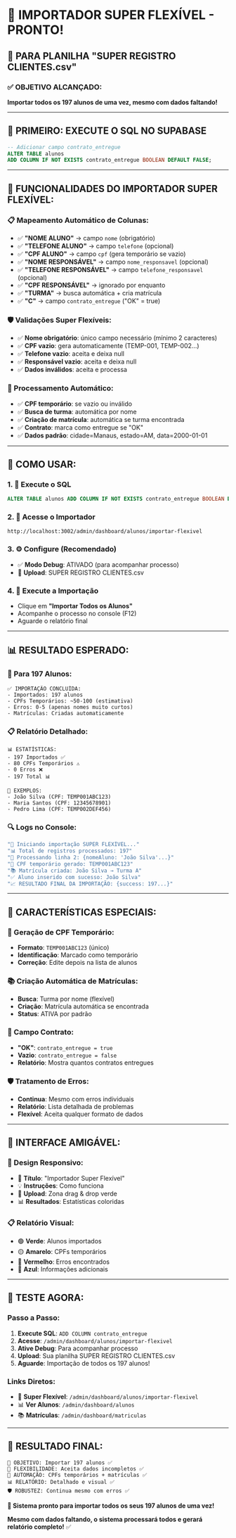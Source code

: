 # 🚀 IMPORTADOR SUPER FLEXÍVEL - PRONTO!

## 🎯 **PARA PLANILHA "SUPER REGISTRO CLIENTES.csv"**

### ✅ **OBJETIVO ALCANÇADO:**
**Importar todos os 197 alunos de uma vez, mesmo com dados faltando!**

---

## 🔧 **PRIMEIRO: EXECUTE O SQL NO SUPABASE**

```sql
-- Adicionar campo contrato_entregue
ALTER TABLE alunos
ADD COLUMN IF NOT EXISTS contrato_entregue BOOLEAN DEFAULT FALSE;
```

---

## 🚀 **FUNCIONALIDADES DO IMPORTADOR SUPER FLEXÍVEL:**

### **📋 Mapeamento Automático de Colunas:**
- ✅ **"NOME ALUNO"** → campo `nome` (obrigatório)
- ✅ **"TELEFONE ALUNO"** → campo `telefone` (opcional)
- ✅ **"CPF ALUNO"** → campo `cpf` (gera temporário se vazio)
- ✅ **"NOME RESPONSÁVEL"** → campo `nome_responsavel` (opcional)
- ✅ **"TELEFONE RESPONSÁVEL"** → campo `telefone_responsavel` (opcional)
- ✅ **"CPF RESPONSÁVEL"** → ignorado por enquanto
- ✅ **"TURMA"** → busca automática + cria matrícula
- ✅ **"C"** → campo `contrato_entregue` ("OK" = true)

### **🛡️ Validações Super Flexíveis:**
- ✅ **Nome obrigatório**: único campo necessário (mínimo 2 caracteres)
- ✅ **CPF vazio**: gera automaticamente (TEMP-001, TEMP-002...)
- ✅ **Telefone vazio**: aceita e deixa null
- ✅ **Responsável vazio**: aceita e deixa null
- ✅ **Dados inválidos**: aceita e processa

### **🔄 Processamento Automático:**
- ✅ **CPF temporário**: se vazio ou inválido
- ✅ **Busca de turma**: automática por nome
- ✅ **Criação de matrícula**: automática se turma encontrada
- ✅ **Contrato**: marca como entregue se "OK"
- ✅ **Dados padrão**: cidade=Manaus, estado=AM, data=2000-01-01

---

## 🧪 **COMO USAR:**

### **1. 📄 Execute o SQL**
```sql
ALTER TABLE alunos ADD COLUMN IF NOT EXISTS contrato_entregue BOOLEAN DEFAULT FALSE;
```

### **2. 🚀 Acesse o Importador**
```
http://localhost:3002/admin/dashboard/alunos/importar-flexivel
```

### **3. ⚙️ Configure (Recomendado)**
- ✅ **Modo Debug**: ATIVADO (para acompanhar processo)
- 📄 **Upload**: SUPER REGISTRO CLIENTES.csv

### **4. 🎯 Execute a Importação**
- Clique em **"Importar Todos os Alunos"**
- Acompanhe o processo no console (F12)
- Aguarde o relatório final

---

## 📊 **RESULTADO ESPERADO:**

### **🎉 Para 197 Alunos:**
```
✅ IMPORTAÇÃO CONCLUÍDA:
- Importados: 197 alunos
- CPFs Temporários: ~50-100 (estimativa)
- Erros: 0-5 (apenas nomes muito curtos)
- Matrículas: Criadas automaticamente
```

### **📋 Relatório Detalhado:**
```
📊 ESTATÍSTICAS:
- 197 Importados ✅
- 80 CPFs Temporários ⚠️
- 0 Erros ❌
- 197 Total 📊

📝 EXEMPLOS:
- João Silva (CPF: TEMP001ABC123)
- Maria Santos (CPF: 12345678901)
- Pedro Lima (CPF: TEMP002DEF456)
```

### **🔍 Logs no Console:**
```javascript
"🚀 Iniciando importação SUPER FLEXÍVEL..."
"📊 Total de registros processados: 197"
"🔄 Processando linha 2: {nomeAluno: 'João Silva'...}"
"📝 CPF temporário gerado: TEMP001ABC123"
"📚 Matrícula criada: João Silva → Turma A"
"✅ Aluno inserido com sucesso: João Silva"
"📈 RESULTADO FINAL DA IMPORTAÇÃO: {success: 197...}"
```

---

## 🎯 **CARACTERÍSTICAS ESPECIAIS:**

### **🔄 Geração de CPF Temporário:**
- **Formato**: `TEMP001ABC123` (único)
- **Identificação**: Marcado como temporário
- **Correção**: Edite depois na lista de alunos

### **📚 Criação Automática de Matrículas:**
- **Busca**: Turma por nome (flexível)
- **Criação**: Matrícula automática se encontrada
- **Status**: ATIVA por padrão

### **📄 Campo Contrato:**
- **"OK"**: `contrato_entregue = true`
- **Vazio**: `contrato_entregue = false`
- **Relatório**: Mostra quantos contratos entregues

### **🛡️ Tratamento de Erros:**
- **Continua**: Mesmo com erros individuais
- **Relatório**: Lista detalhada de problemas
- **Flexível**: Aceita qualquer formato de dados

---

## 🎨 **INTERFACE AMIGÁVEL:**

### **📱 Design Responsivo:**
- 🚀 **Título**: "Importador Super Flexível"
- 💡 **Instruções**: Como funciona
- 🎯 **Upload**: Zona drag & drop verde
- 📊 **Resultados**: Estatísticas coloridas

### **📋 Relatório Visual:**
- 🟢 **Verde**: Alunos importados
- 🟡 **Amarelo**: CPFs temporários
- 🔴 **Vermelho**: Erros encontrados
- 🔵 **Azul**: Informações adicionais

---

## 🚀 **TESTE AGORA:**

### **Passo a Passo:**
1. **Execute SQL**: `ADD COLUMN contrato_entregue`
2. **Acesse**: `/admin/dashboard/alunos/importar-flexivel`
3. **Ative Debug**: Para acompanhar processo
4. **Upload**: Sua planilha SUPER REGISTRO CLIENTES.csv
5. **Aguarde**: Importação de todos os 197 alunos!

### **Links Diretos:**
- 🚀 **Super Flexível**: `/admin/dashboard/alunos/importar-flexivel`
- 📊 **Ver Alunos**: `/admin/dashboard/alunos`
- 📚 **Matrículas**: `/admin/dashboard/matriculas`

---

## 🎉 **RESULTADO FINAL:**

```
🎯 OBJETIVO: Importar 197 alunos ✅
🚀 FLEXIBILIDADE: Aceita dados incompletos ✅
🔄 AUTOMAÇÃO: CPFs temporários + matrículas ✅
📊 RELATÓRIO: Detalhado e visual ✅
🛡️ ROBUSTEZ: Continua mesmo com erros ✅
```

**🚀 Sistema pronto para importar todos os seus 197 alunos de uma vez!**

**Mesmo com dados faltando, o sistema processará todos e gerará relatório completo!** ✅